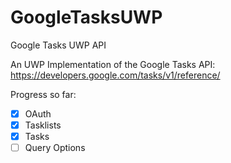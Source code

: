 # GoogleTasksUWP
Google Tasks UWP API

An UWP Implementation of the Google Tasks API: https://developers.google.com/tasks/v1/reference/

Progress so far:
- [X] OAuth
- [X] Tasklists
- [X] Tasks
- [ ] Query Options
